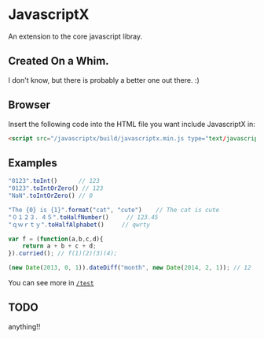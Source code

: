 # JavascriptX

An extension to the core javascript libray.  

## Created On a Whim.
I don't know, but there is probably a better one out there. :)

## Browser

Insert the following code into the HTML file you want include JavascriptX in:

``` html
<script src="/javascriptx/build/javascriptx.min.js type="text/javascript"></script>
```

## Examples

``` javascript
"0123".toInt()      // 123
"0123".toIntOrZero() // 123
"NaN".toIntOrZero() // 0

"The {0} is {1}".format("cat", "cute")    // The cat is cute
"０１２３．４５".toHalfNumber()     // 123.45 
"ｑｗｒｔｙ".toHalfAlphabet()     // qwrty

var f = (function(a,b,c,d){
    return a + b + c + d;
}).curried(); // f(1)(2)(3)(4);

(new Date(2013, 0, 1)).dateDiff("month", new Date(2014, 2, 1)); // 12
```

You can see more in [`/test`](https://github.com/BlackPrincess/javascriptx/tree/master/test)

## TODO
anything!!  

